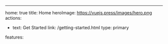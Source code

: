 ---

home: true
title: Home
heroImage: https://vuejs.press/images/hero.png
actions:

- text: Get Started
  link: /getting-started.html
  type: primary

features:
